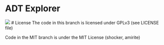 # ADT Explorer
  <img src="https://camo.githubusercontent.com/fa71b91aaa421a426eeccfe4bc0431267f678108/687474703a2f2f692e696d6775722e636f6d2f4e4846597130782e706e67">
# License
  The code in this branch is licensed under GPLv3 (see LICENSE file)

Code in the MIT branch is under the MIT License (shocker, amirite)
